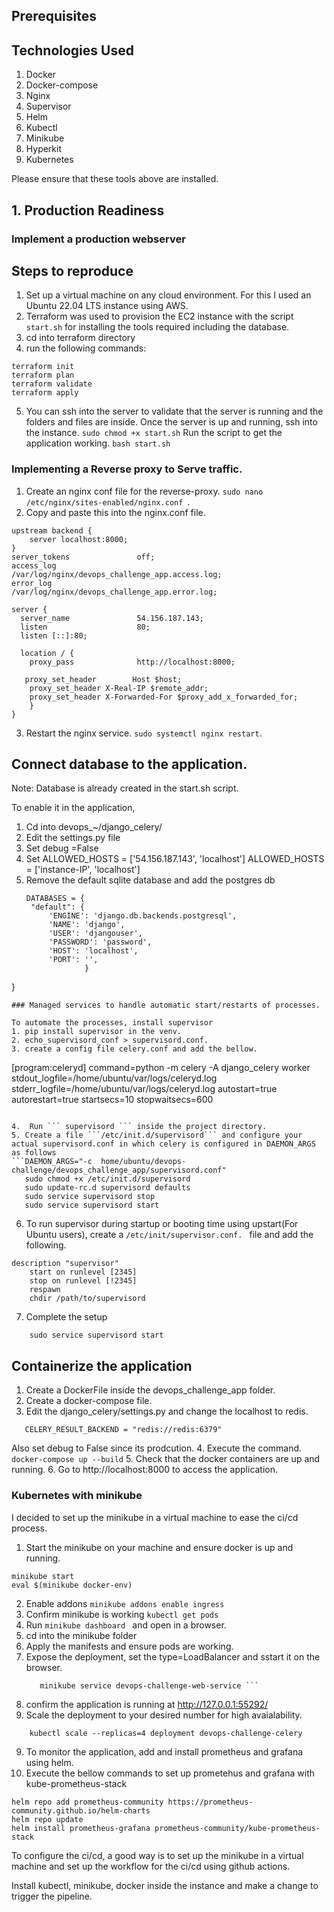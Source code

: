 ## Prerequisites
## Technologies Used
   1. Docker
   2. Docker-compose
   3. Nginx
   4. Supervisor
   5. Helm
   6. Kubectl
   7. Minikube
   8. Hyperkit
   9. Kubernetes

Please ensure that these tools above are installed.

## 1. Production Readiness

### Implement a production webserver
## Steps to reproduce

1. Set up a virtual machine on any cloud environment. For this I used an  Ubuntu 22.04 LTS instance using AWS.
2. Terraform was used to provision the EC2 instance with the script `start.sh` for installing the tools required including the database.
3. cd into terraform directory
4. run the following commands:
 ```
 terraform init
 terraform plan
 terraform validate
 terraform apply
 ```
5. You can ssh into the server to validate that the server is running and the folders and files are inside.
   Once the server is up and running, ssh into the instance.
``` sudo chmod +x start.sh ```
 Run the script to get the application working.
 ``` bash start.sh  ```


### Implementing a Reverse proxy to Serve traffic.

1. Create an nginx conf file for the reverse-proxy.
```sudo nano /etc/nginx/sites-enabled/nginx.conf ```.
2. Copy and paste this into the nginx.conf file.
```
upstream backend {
    server localhost:8000;
}
server_tokens               off;
access_log                  /var/log/nginx/devops_challenge_app.access.log;
error_log                   /var/log/nginx/devops_challenge_app.error.log;

server {
  server_name               54.156.187.143;
  listen                    80;
  listen [::]:80;

  location / {
    proxy_pass              http://localhost:8000;

   proxy_set_header        Host $host;
    proxy_set_header X-Real-IP $remote_addr;
    proxy_set_header X-Forwarded-For $proxy_add_x_forwarded_for;
    }
}
```
3. Restart the nginx service.
   ``` sudo systemctl nginx restart ```.

## Connect database to the application.
Note: Database is already created in the start.sh script.

To enable it in the application,
1. Cd into devops_~/django_celery/
2. Edit the settings.py file
3. Set debug =False
4. Set ALLOWED_HOSTS = ['54.156.187.143', 'localhost']
       ALLOWED_HOSTS = ['instance-IP', 'localhost']
5. Remove the  default sqlite database and add the postgres db
   ```
   DATABASES = {
    "default": {
        'ENGINE': 'django.db.backends.postgresql',
        'NAME': 'django',
        'USER': 'djangouser',
        'PASSWORD': 'password',
        'HOST': 'localhost',
        'PORT': '',
                }
}
```
### Managed services to handle automatic start/restarts of processes.

To automate the processes, install supervisor
1. pip install supervisor in the venv.
2. echo_supervisord_conf > supervisord.conf.
3. create a config file celery.conf and add the bellow.
```
[program:celeryd]
    command=python -m celery -A django_celery worker
    stdout_logfile=/home/ubuntu/var/logs/celeryd.log
    stderr_logfile=/home/ubuntu/var/logs/celeryd.log
    autostart=true
    autorestart=true
    startsecs=10
    stopwaitsecs=600
```

4.  Run ``` supervisord ``` inside the project directory.
5. Create a file ```/etc/init.d/supervisord``` and configure your actual supervisord.conf in which celery is configured in DAEMON_ARGS as follows
```DAEMON_ARGS="-c  home/ubuntu/devops-challenge/devops_challenge_app/supervisord.conf"
   sudo chmod +x /etc/init.d/supervisord
   sudo update-rc.d supervisord defaults 
   sudo service supervisord stop
   sudo service supervisord start
```
6. To run supervisor during startup or booting time using upstart(For Ubuntu users), create a ```/etc/init/supervisor.conf. ``` file and add the following.
```
description "supervisor"
    start on runlevel [2345]
    stop on runlevel [!2345]
    respawn
    chdir /path/to/supervisord
```
7. Complete the setup
``` sudo service supervisord stop
    sudo service supervisord start
```

## Containerize the application
1. Create a DockerFile inside the devops_challenge_app folder.
2. Create a docker-compose file.
3.  Edit the django_celery/settings.py and change the localhost to redis.
```CELERY_BROKER_URL = "redis://redis:6379"
   CELERY_RESULT_BACKEND = "redis://redis:6379"
```
   Also set debug to False since its prodcution.
4. Execute the command.
``` docker-compose up --build ```
5. Check that the docker containers are up and running.
6. Go to http://localhost:8000 to access the application.


### Kubernetes with minikube
I decided to set up the minikube in a virtual machine to ease the ci/cd process.

1. Start the minikube on your machine and ensure docker is up and running.
``` 
minikube start 
eval $(minikube docker-env)     
``` 
2. Enable addons
``` minikube addons enable ingress ```
3. Confirm minikube is working
  ``` kubectl get pods ```
4. Run ```minikube dashboard ```  and open in a browser.
4. cd into the minikube folder
5. Apply the manifests and ensure pods are working.
6. Expose the deployment, set the type=LoadBalancer and sstart it on the browser.
    ```kubectl expose deployment devops-challenge-web --type=LoadBalancer --port=8000 
       minikube service devops-challenge-web-service ```
7. confirm the application is running at http://127.0.0.1:55292/
8. Scale the deployment to your desired number for high avaialability.
``` kubectl scale --replicas=4 deployment devops-challenge-web
    kubectl scale --replicas=4 deployment devops-challenge-celery
```
9. To monitor the application, add and install prometheus and grafana using helm.
10. Execute the bellow commands to set up prometehus and grafana with kube-prometheus-stack
```
helm repo add prometheus-community https://prometheus-community.github.io/helm-charts
helm repo update
helm install prometheus-grafana prometheus-community/kube-prometheus-stack
```
To configure the ci/cd, a good way is to set up the minikube in a virtual machine and set up the workflow for the ci/cd using github actions.

Install kubectl, minikube, docker inside the instance
and make a change to trigger the pipeline. 





   


